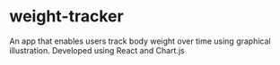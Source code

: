 # weight-tracker
An app that enables users track body weight over time using graphical illustration. Developed using React and Chart.js

